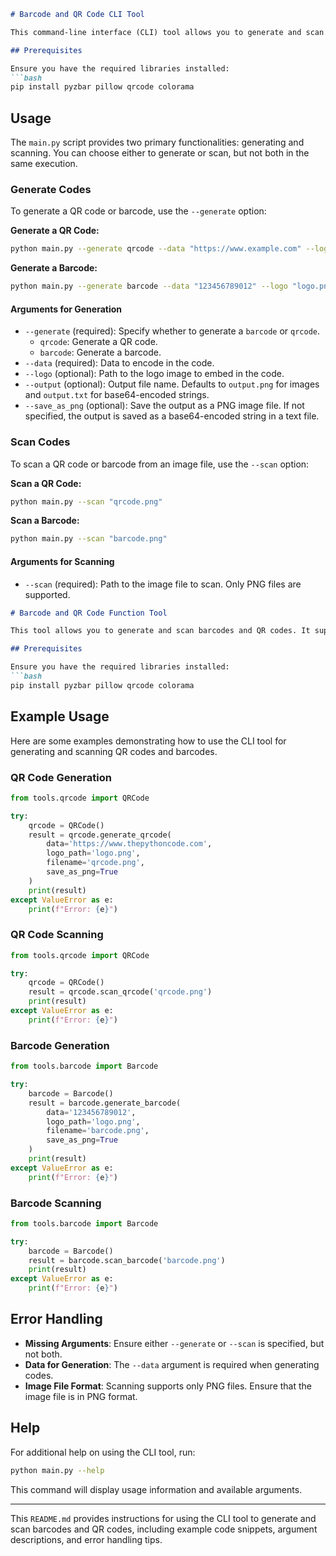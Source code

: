 ```markdown
# Barcode and QR Code CLI Tool

This command-line interface (CLI) tool allows you to generate and scan barcodes and QR codes. It supports embedding logos in the generated codes and provides options to save the output as image files or base64-encoded strings.

## Prerequisites

Ensure you have the required libraries installed:
```bash
pip install pyzbar pillow qrcode colorama
```

## Usage

The `main.py` script provides two primary functionalities: generating and scanning. You can choose either to generate or scan, but not both in the same execution.

### Generate Codes

To generate a QR code or barcode, use the `--generate` option:

**Generate a QR Code:**

```bash
python main.py --generate qrcode --data "https://www.example.com" --logo "logo.png" --output "qrcode.png" --save_as_png
```

**Generate a Barcode:**

```bash
python main.py --generate barcode --data "123456789012" --logo "logo.png" --output "barcode.png" --save_as_png
```

#### Arguments for Generation

- `--generate` (required): Specify whether to generate a `barcode` or `qrcode`.
  - `qrcode`: Generate a QR code.
  - `barcode`: Generate a barcode.
- `--data` (required): Data to encode in the code.
- `--logo` (optional): Path to the logo image to embed in the code.
- `--output` (optional): Output file name. Defaults to `output.png` for images and `output.txt` for base64-encoded strings.
- `--save_as_png` (optional): Save the output as a PNG image file. If not specified, the output is saved as a base64-encoded string in a text file.

### Scan Codes

To scan a QR code or barcode from an image file, use the `--scan` option:

**Scan a QR Code:**

```bash
python main.py --scan "qrcode.png"
```

**Scan a Barcode:**

```bash
python main.py --scan "barcode.png"
```

#### Arguments for Scanning

- `--scan` (required): Path to the image file to scan. Only PNG files are supported.

```markdown
# Barcode and QR Code Function Tool

This tool allows you to generate and scan barcodes and QR codes. It supports embedding logos in the generated codes and provides options to save the output as image files or base64-encoded strings.

## Prerequisites

Ensure you have the required libraries installed:
```bash
pip install pyzbar pillow qrcode colorama
```
## Example Usage

Here are some examples demonstrating how to use the CLI tool for generating and scanning QR codes and barcodes.

### QR Code Generation

```python
from tools.qrcode import QRCode

try:
    qrcode = QRCode()
    result = qrcode.generate_qrcode(
        data='https://www.thepythoncode.com',
        logo_path='logo.png',
        filename='qrcode.png',
        save_as_png=True
    )
    print(result)
except ValueError as e:
    print(f"Error: {e}")
```

### QR Code Scanning

```python
from tools.qrcode import QRCode

try:
    qrcode = QRCode()
    result = qrcode.scan_qrcode('qrcode.png')
    print(result)
except ValueError as e:
    print(f"Error: {e}")
```

### Barcode Generation

```python
from tools.barcode import Barcode

try:
    barcode = Barcode()
    result = barcode.generate_barcode(
        data='123456789012',
        logo_path='logo.png',
        filename='barcode.png',
        save_as_png=True
    )
    print(result)
except ValueError as e:
    print(f"Error: {e}")
```

### Barcode Scanning

```python
from tools.barcode import Barcode

try:
    barcode = Barcode()
    result = barcode.scan_barcode('barcode.png')
    print(result)
except ValueError as e:
    print(f"Error: {e}")
```

## Error Handling

- **Missing Arguments**: Ensure either `--generate` or `--scan` is specified, but not both.
- **Data for Generation**: The `--data` argument is required when generating codes.
- **Image File Format**: Scanning supports only PNG files. Ensure that the image file is in PNG format.

## Help

For additional help on using the CLI tool, run:

```bash
python main.py --help
```

This command will display usage information and available arguments.

---

This `README.md` provides instructions for using the CLI tool to generate and scan barcodes and QR codes, including example code snippets, argument descriptions, and error handling tips.
